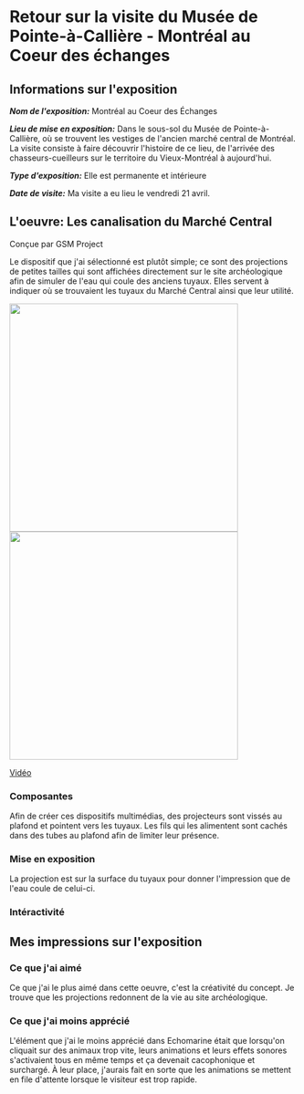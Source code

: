 # Retour sur la visite du Musée de Pointe-à-Callière - Montréal au Coeur des échanges

## Informations sur l'exposition 
***Nom de l'exposition:*** Montréal au Coeur des Échanges

***Lieu de mise en exposition:*** Dans le sous-sol du Musée de Pointe-à-Callière, où se trouvent les vestiges de l'ancien marché central de Montréal. La visite consiste à faire découvrir l'histoire de ce lieu, de l'arrivée des chasseurs-cueilleurs sur le territoire du Vieux-Montréal à aujourd'hui. 

***Type d'exposition:*** Elle est permanente et intérieure

***Date de visite:*** Ma visite a eu lieu le vendredi 21 avril.

## L'oeuvre: Les canalisation du Marché Central

Conçue par GSM Project

Le dispositif que j'ai sélectionné est plutôt simple; ce sont des projections de petites tailles qui sont affichées directement sur le site archéologique afin de simuler de l'eau qui coule des anciens tuyaux. Elles servent à indiquer où se trouvaient les tuyaux du Marché Central ainsi que leur utilité.

<img src="images_mycelium/images_oeuvre_retenue/affiche_echomarine.png" width=400px heigth=400px />
<img src="images_mycelium/images_oeuvre_retenue/cartel_echomarine.jpg" width=400px heigth=400px />

[Vidéo](https://youtube.com/shorts/73GodWTeL10?feature=share)

### Composantes

Afin de créer ces dispositifs multimédias, des projecteurs sont vissés au plafond et pointent vers les tuyaux. Les fils qui les alimentent sont cachés dans des tubes au plafond afin de limiter leur présence. 

### Mise en exposition

La projection est sur la surface du tuyaux pour donner l'impression que de l'eau coule de celui-ci.

### Intéractivité



## Mes impressions sur l'exposition

### Ce que j'ai aimé
Ce que j'ai le plus aimé dans cette oeuvre, c'est la créativité du concept. Je trouve que les projections redonnent de la vie au site archéologique.

### Ce que j'ai moins apprécié
L'élément que j'ai le moins apprécié dans Echomarine était que lorsqu'on cliquait sur des animaux trop vite, leurs animations et leurs effets sonores s'activaient tous en même temps et ça devenait cacophonique et surchargé. À leur place, j'aurais fait en sorte que les animations se mettent en file d'attente lorsque le visiteur est trop rapide.
